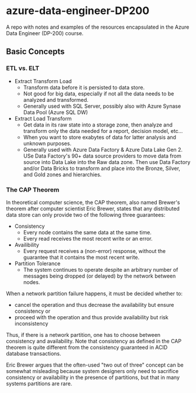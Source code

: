 # azure-data-engineer-DP200
A repo with notes and examples of the resources encapsulated in the Azure Data Engineer (DP-200) course.

## Basic Concepts

### ETL vs. ELT

- Extract Transform Load
  - Transform data before it is persisted to data store.
  - Not good for big data, especially if not all the data needs to be analyzed and transformed.
  - Generally used with SQL Server, possibly also with Azure Synase Data Pool (Azure SQL DW)
- Extract Load Transform
  - Get data in its raw state into a storage zone, then analyze and transform only the data needed for a report, decision model, etc...
  - When you want to store exabytes of data for latter analysis and unknown purposes.
  - Generally used with Azure Data Factory & Azure Data Lake Gen 2.  USe Data Factory's 90+ data source providers to move data from source into Data Lake into the Raw data zone.  Then use Data Factory and/or Data Bricks to transform and place into the Bronze, Silver, and Gold zones and hierarchies.

### The CAP Theorem

In theoretical computer science, the CAP theorem, also named Brewer's theorem after computer scientist Eric Brewer, states that any distributed data store can only provide two of the following three guarantees:

- Consistency
  - Every node contains the same data at the same time.
  - Every read receives the most recent write or an error.
- Availibility
  - Every request receives a (non-error) response, without the guarantee that it contains the most recent write.
- Partition Tolerance
  - The system continues to operate despite an arbitrary number of messages being dropped (or delayed) by the network between nodes.

When a network partition failure happens, it must be decided whether to:
  
- cancel the operation and thus decrease the availability but ensure consistency 
or
- proceed with the operation and thus provide availability but risk inconsistency

Thus, if there is a network partition, one has to choose between consistency and availability. Note that consistency as defined in the CAP theorem is quite different from the consistency guaranteed in ACID database transactions.

Eric Brewer argues that the often-used "two out of three" concept can be somewhat misleading because system designers only need to sacrifice consistency or availability in the presence of partitions, but that in many systems partitions are rare.